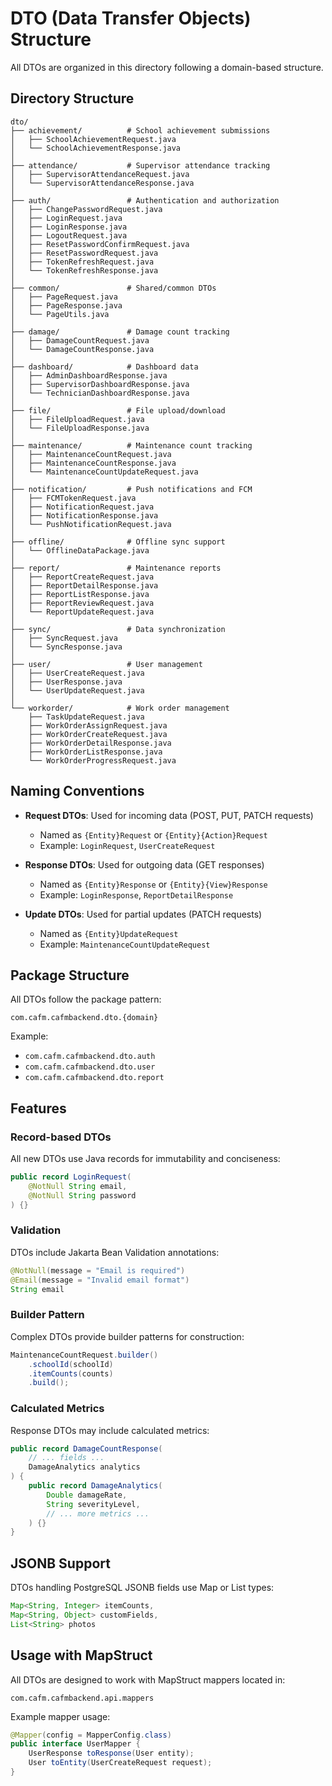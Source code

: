# DTO (Data Transfer Objects) Structure

All DTOs are organized in this directory following a domain-based structure.

## Directory Structure

```
dto/
├── achievement/          # School achievement submissions
│   ├── SchoolAchievementRequest.java
│   └── SchoolAchievementResponse.java
│
├── attendance/           # Supervisor attendance tracking
│   ├── SupervisorAttendanceRequest.java
│   └── SupervisorAttendanceResponse.java
│
├── auth/                 # Authentication and authorization
│   ├── ChangePasswordRequest.java
│   ├── LoginRequest.java
│   ├── LoginResponse.java
│   ├── LogoutRequest.java
│   ├── ResetPasswordConfirmRequest.java
│   ├── ResetPasswordRequest.java
│   ├── TokenRefreshRequest.java
│   └── TokenRefreshResponse.java
│
├── common/               # Shared/common DTOs
│   ├── PageRequest.java
│   ├── PageResponse.java
│   └── PageUtils.java
│
├── damage/               # Damage count tracking
│   ├── DamageCountRequest.java
│   └── DamageCountResponse.java
│
├── dashboard/            # Dashboard data
│   ├── AdminDashboardResponse.java
│   ├── SupervisorDashboardResponse.java
│   └── TechnicianDashboardResponse.java
│
├── file/                 # File upload/download
│   ├── FileUploadRequest.java
│   └── FileUploadResponse.java
│
├── maintenance/          # Maintenance count tracking
│   ├── MaintenanceCountRequest.java
│   ├── MaintenanceCountResponse.java
│   └── MaintenanceCountUpdateRequest.java
│
├── notification/         # Push notifications and FCM
│   ├── FCMTokenRequest.java
│   ├── NotificationRequest.java
│   ├── NotificationResponse.java
│   └── PushNotificationRequest.java
│
├── offline/              # Offline sync support
│   └── OfflineDataPackage.java
│
├── report/               # Maintenance reports
│   ├── ReportCreateRequest.java
│   ├── ReportDetailResponse.java
│   ├── ReportListResponse.java
│   ├── ReportReviewRequest.java
│   └── ReportUpdateRequest.java
│
├── sync/                 # Data synchronization
│   ├── SyncRequest.java
│   └── SyncResponse.java
│
├── user/                 # User management
│   ├── UserCreateRequest.java
│   ├── UserResponse.java
│   └── UserUpdateRequest.java
│
└── workorder/            # Work order management
    ├── TaskUpdateRequest.java
    ├── WorkOrderAssignRequest.java
    ├── WorkOrderCreateRequest.java
    ├── WorkOrderDetailResponse.java
    ├── WorkOrderListResponse.java
    └── WorkOrderProgressRequest.java
```

## Naming Conventions

- **Request DTOs**: Used for incoming data (POST, PUT, PATCH requests)
  - Named as `{Entity}Request` or `{Entity}{Action}Request`
  - Example: `LoginRequest`, `UserCreateRequest`

- **Response DTOs**: Used for outgoing data (GET responses)
  - Named as `{Entity}Response` or `{Entity}{View}Response`
  - Example: `LoginResponse`, `ReportDetailResponse`

- **Update DTOs**: Used for partial updates (PATCH requests)
  - Named as `{Entity}UpdateRequest`
  - Example: `MaintenanceCountUpdateRequest`

## Package Structure

All DTOs follow the package pattern:
```
com.cafm.cafmbackend.dto.{domain}
```

Example:
- `com.cafm.cafmbackend.dto.auth`
- `com.cafm.cafmbackend.dto.user`
- `com.cafm.cafmbackend.dto.report`

## Features

### Record-based DTOs
All new DTOs use Java records for immutability and conciseness:
```java
public record LoginRequest(
    @NotNull String email,
    @NotNull String password
) {}
```

### Validation
DTOs include Jakarta Bean Validation annotations:
```java
@NotNull(message = "Email is required")
@Email(message = "Invalid email format")
String email
```

### Builder Pattern
Complex DTOs provide builder patterns for construction:
```java
MaintenanceCountRequest.builder()
    .schoolId(schoolId)
    .itemCounts(counts)
    .build();
```

### Calculated Metrics
Response DTOs may include calculated metrics:
```java
public record DamageCountResponse(
    // ... fields ...
    DamageAnalytics analytics
) {
    public record DamageAnalytics(
        Double damageRate,
        String severityLevel,
        // ... more metrics ...
    ) {}
}
```

## JSONB Support

DTOs handling PostgreSQL JSONB fields use Map or List types:
```java
Map<String, Integer> itemCounts,
Map<String, Object> customFields,
List<String> photos
```

## Usage with MapStruct

All DTOs are designed to work with MapStruct mappers located in:
```
com.cafm.cafmbackend.api.mappers
```

Example mapper usage:
```java
@Mapper(config = MapperConfig.class)
public interface UserMapper {
    UserResponse toResponse(User entity);
    User toEntity(UserCreateRequest request);
}
```